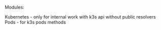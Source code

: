 Modules:

Kubernetes - only for internal work with k3s api without public resolvers
Pods - for k3s pods methods
